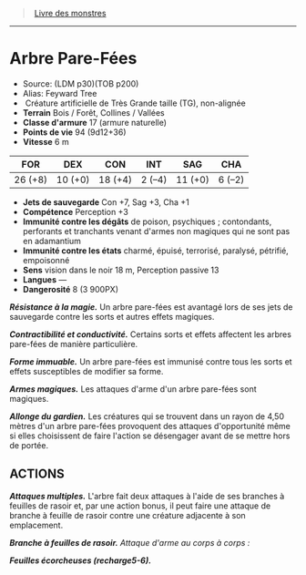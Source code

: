 ﻿> [Livre des monstres](tome_of_beasts.md)

---

# Arbre Pare-Fées

- Source: (LDM p30)(TOB p200)
- Alias: Feyward Tree
-  Créature artificielle de Très Grande taille (TG), non-alignée
- **Terrain** Bois / Forêt, Collines / Vallées
- **Classe d'armure** 17 (armure naturelle)
- **Points de vie** 94 (9d12+36)
- **Vitesse** 6 m

|FOR|DEX|CON|INT|SAG|CHA|
|---|---|---|---|---|---|
|26 (+8)|10 (+0)|18 (+4)|2 (–4)|11 (+0)|6 (–2)|

- **Jets de sauvegarde** Con +7, Sag +3, Cha +1
- **Compétence** Perception +3
- **Immunité contre les dégâts** de poison, psychiques ; contondants, perforants et tranchants venant d'armes non magiques qui ne sont pas en adamantium
- **Immunité contre les états** charmé, épuisé, terrorisé, paralysé, pétrifié, empoisonné
- **Sens** vision dans le noir 18 m, Perception passive 13
- **Langues** —
- **Dangerosité** 8 (3 900PX)

**_Résistance à la magie._** Un arbre pare-fées est avantagé lors de ses jets de sauvegarde contre les sorts et autres effets magiques.

**_Contractibilité et conductivité._** Certains sorts et effets affectent les arbres pare-fées de manière particulière.

**_Forme immuable._** Un arbre pare-fées est immunisé contre tous les sorts et effets susceptibles de modifier sa forme.

**_Armes magiques._** Les attaques d'arme d'un arbre pare-fées sont magiques.

**_Allonge du gardien._** Les créatures qui se trouvent dans un rayon de 4,50 mètres d'un arbre pare-fées provoquent des attaques d'opportunité même si elles choisissent de faire l'action se désengager avant de se mettre hors de portée.

## ACTIONS

**_Attaques multiples._** L'arbre fait deux attaques à l'aide de ses branches à feuilles de rasoir et, par une action bonus, il peut faire une attaque de branche à feuille de rasoir contre une créature adjacente à son emplacement.

**_Branche à feuilles de rasoir._** _Attaque d'arme au corps à corps :_

**_Feuilles écorcheuses (recharge5-6)._**


